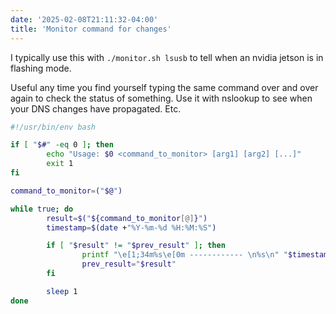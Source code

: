 ```yaml
---
date: '2025-02-08T21:11:32-04:00'
title: 'Monitor command for changes'
---
```


I typically use this with `./monitor.sh lsusb` to tell when an nvidia jetson is in flashing mode.

Useful any time you find yourself typing the same command over and over again to
check the status of something. Use it with nslookup to see when your DNS changes 
have propagated. Etc.

```bash
#!/usr/bin/env bash

if [ "$#" -eq 0 ]; then
        echo "Usage: $0 <command_to_monitor> [arg1] [arg2] [...]"
        exit 1
fi

command_to_monitor=("$@")

while true; do
        result=$("${command_to_monitor[@]}")
        timestamp=$(date +"%Y-%m-%d %H:%M:%S")

        if [ "$result" != "$prev_result" ]; then
                printf "\e[1;34m%s\e[0m ------------ \n%s\n" "$timestamp" "$result"
                prev_result="$result"
        fi

        sleep 1
done
```
